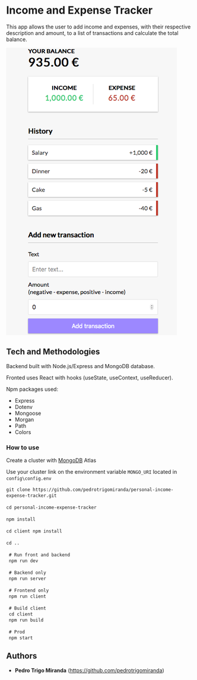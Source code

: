 # Income and Expense Tracker

This app allows the user to add income and expenses, with their respective description and amount, to a list of transactions and calculate the total balance.

![Screenshot](/resources/screenshot.png)

## Tech and Methodologies

Backend built with Node.js/Express and MongoDB database.

Fronted uses React with hooks (useState, useContext, useReducer).

Npm packages used:

- Express
- Dotenv
- Mongoose
- Morgan
- Path
- Colors

### How to use

Create a cluster with [MongoDB](https://www.mongodb.com/) Atlas

Use your cluster link on the environment variable `MONGO_URI` located in `config\config.env`

```
git clone https://github.com/pedrotrigomiranda/personal-income-expense-tracker.git

cd personal-income-expense-tracker

npm install

cd client npm install

cd ..

 # Run front and backend
 npm run dev

 # Backend only
 npm run server

 # Frontend only
 npm run client

 # Build client
 cd client
 npm run build

 # Prod
 npm start
```

## Authors

- **Pedro Trigo Miranda** (https://github.com/pedrotrigomiranda)
